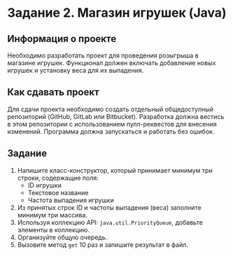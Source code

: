 
# Задание 2. Магазин игрушек (Java)

## Информация о проекте
Необходимо разработать проект для проведения розыгрыша в магазине игрушек. Функционал должен включать добавление новых игрушек и установку веса для их выпадения.

## Как сдавать проект
Для сдачи проекта необходимо создать отдельный общедоступный репозиторий (GitHub, GitLab или Bitbucket). Разработка должна вестись в этом репозитории с использованием пулл-реквестов для внесения изменений. Программа должна запускаться и работать без ошибок.

## Задание
1. Напишите класс-конструктор, который принимает минимум три строки, содержащие поля:
   - ID игрушки
   - Текстовое название
   - Частота выпадения игрушки
2. Из принятых строк ID и частоты выпадения (веса) заполните минимум три массива.
3. Используя коллекцию API: `java.util.PriorityQueue`, добавьте элементы в коллекцию.
4. Организуйте общую очередь.
5. Вызовите метод `get` 10 раз и запишите результат в файл.
